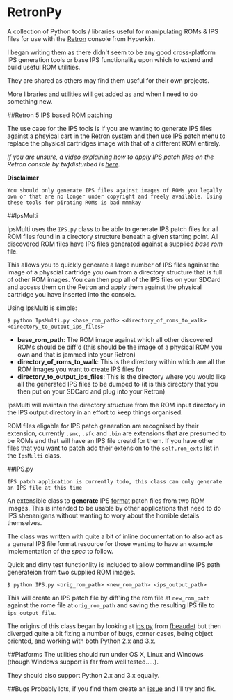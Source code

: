 # RetronPy
A collection of Python tools / libraries useful for manipulating ROMs &amp; IPS files for use with the [Retron](http://hyperkin.com/Retron5/) console from Hyperkin.

I began writing them as there didn't seem to be any good cross-platform IPS generation tools or base IPS functionality upon which to extend and build useful ROM utilities.

They are shared as others may find them useful for their own projects.

More libraries and utilities will get added as and when I need to do something new.


##Retron 5 IPS based ROM patching

The use case for the IPS tools is if you are wanting to generate IPS files against a phsyical cart in the Retron system and then use IPS patch menu to replace the physical cartridges image with that of a different ROM entirely.

*If you are unsure, a video explaining how to apply IPS patch files on the Retron console by twfdisturbed is [here](https://www.youtube.com/watch?v=w5Kbv4i_q60).*

**Disclaimer**

```
You should only generate IPS files against images of ROMs you legally own or that are no longer under copyright and freely available. Using these tools for pirating ROMs is bad mmmkay 
```

##IpsMulti

IpsMulti uses the `IPS.py` class to be able to generate IPS patch files for all ROM files found in a directory structure beneath a given starting point. All discovered ROM files have IPS files generated against a supplied *base rom* file.

This allows you to quickly generate a large number of IPS files against the image of a physcial cartridge you own from a directory structure that is full of other ROM images. You can then pop all of the IPS files on your SDCard and access them on the Retron and apply them against the physical cartridge you have inserted into the console.

Using IpsMulti is simple:

```
$ python IpsMulti.py <base_rom_path> <directory_of_roms_to_walk> <directory_to_output_ips_files>
```

* **base_rom_path**: The ROM image against which all other discovered ROMs should be diff'd (this should be the image of a physical ROM you own and that is jammed into your Retron)
* **directory_of_roms_to_walk**: This is the directory within which are all the ROM images you want to create IPS files for
* **directory_to_output_ips_files**: This is the directory where you would like all the generated IPS files to be dumped to (it is this directory that you then put on your SDCard and plug into your Retron)

IpsMulti will maintain the directory structure from the ROM input directory in the IPS output directory in an effort to keep things organised.

ROM files eligable for IPS patch generation are recognised by their extension, currently `.smc`, `.sfc` and `.bin` are extensions that are presumed to be ROMs and that will have an IPS file creatd for them. If you have other files that you want to patch add their extension to the `self.rom_exts` list in the `IpsMulti` class.


##IPS.py

```
IPS patch application is currently todo, this class can only generate an IPS file at this time
```

An extensible class to **generate** IPS [format](http://romhack.wikia.com/wiki/IPS) patch files from two ROM images. This is intended to be usable by other applications that need to do IPS shenanigans without wanting to wory about the horrible details themselves.

The class was written with quite a bit of inline documentation to also act as a general IPS file format resource for those wanting to have an example implementation of the *spec* to follow. 

Quick and dirty test functionlity is included to allow commandline IPS path generateion from two supplied ROM images.

```
$ python IPS.py <orig_rom_path> <new_rom_path> <ips_output_path>
```

This will create an IPS patch file by diff'ing the rom file at `new_rom_path` against the rome file at `orig_rom_path` and saving the resulting IPS file to `ips_output_file`. 

The origins of this class began by looking at [ips.py](https://github.com/fbeaudet/ips.py) from [fbeaudet](https://github.com/fbeaudet) but then diverged quite a bit fixing a number of bugs, corner cases, being object oriented, and working with both Python 2.x and 3.x.


##Platforms
The utilities should run under OS X, Linux and Windows (though Windows support is far from well tested.....).

They should also support Python 2.x and 3.x equally.

##Bugs
Probably lots, if you find them create an [issue](https://github.com/MyNameIsMeerkat/RetronPy/issues) and I'll try and fix.
